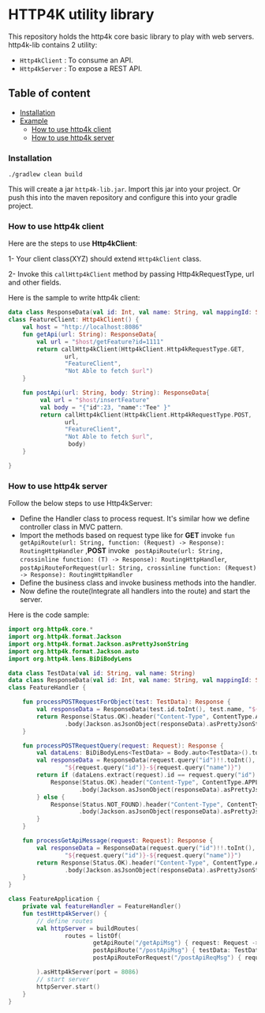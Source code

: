 # HTTP4K utility library
This repository holds the http4k core basic library to play with web servers.
http4k-lib contains 2 utility:
- `Http4kClient` : To consume an API.
- `Http4kServer` : To expose a REST API.
 
## Table of content
- [Installation](#installation)
- [Example](#examples)
   - [How to use http4k client](#how-to-use-http4k-client)
   - [How to use http4k server](#how-to-use-http4k-server)




### Installation
```
./gradlew clean build
```
This will create a jar `http4k-lib.jar`. Import this jar into your project. Or push this into the maven repository and configure this into your gradle project. 
### How to use http4k client

Here are the steps to use **Http4kClient**:

1- Your client class(XYZ) should extend `Http4kClient` class.

2- Invoke this `callHttp4kClient` method by passing Http4kRequestType, url and other fields.   

Here is the sample to write http4k client:
```kotlin
data class ResponseData(val id: Int, val name: String, val mappingId: String)
class FeatureClient: Http4kClient() {
    val host = "http://localhost:8086" 
    fun getApi(url: String): ResponseData{
        val url = "$host/getFeature?id=1111"
        return callHttp4kClient(Http4kClient.Http4kRequestType.GET,
                url,
                "FeatureClient",
                "Not Able to fetch $url")
    }

    fun postApi(url: String, body: String): ResponseData{
         val url = "$host/insertFeature"
         val body = "{"id":23, "name":"Tee" }"
         return callHttp4kClient(Http4kClient.Http4kRequestType.POST,
                url,
                "FeatureClient",
                "Not Able to fetch $url",
                 body)
    }

}
```

### How to use http4k server

Follow the below steps to use Http4kServer:
- Define the Handler class to process request. It's similar how we define controller class in MVC pattern.
- Import the methods based on request type like for **GET** invoke `fun getApiRoute(url: String, function: (Request) -> Response): RoutingHttpHandler`
,**POST** invoke ` postApiRoute(url: String, crossinline function: (T) -> Response): RoutingHttpHandler`, `postApiRouteForRequest(url: String, crossinline function: (Request) -> Response): RoutingHttpHandler`
- Define the business class and invoke business methods into the handler.
- Now define the route(Integrate all handlers into the route) and start the server.

Here is the code sample:
```kotlin
import org.http4k.core.*
import org.http4k.format.Jackson
import org.http4k.format.Jackson.asPrettyJsonString
import org.http4k.format.Jackson.auto
import org.http4k.lens.BiDiBodyLens

data class TestData(val id: String, val name: String)
data class ResponseData(val id: Int, val name: String, val mappingId: String)
class FeatureHandler {

    fun processPOSTRequestForObject(test: TestData): Response {
        val responseData = ResponseData(test.id.toInt(), test.name, "${test.id}-${test.name}")
        return Response(Status.OK).header("Content-Type", ContentType.APPLICATION_JSON.toHeaderValue())
                .body(Jackson.asJsonObject(responseData).asPrettyJsonString())
    }

    fun processPOSTRequestQuery(request: Request): Response {
        val dataLens: BiDiBodyLens<TestData> = Body.auto<TestData>().toLens()
        val responseData = ResponseData(request.query("id")!!.toInt(), request.query("name")!!,
                "${request.query("id")}-${request.query("name")}")
        return if (dataLens.extract(request).id == request.query("id")!!) {
            Response(Status.OK).header("Content-Type", ContentType.APPLICATION_JSON.toHeaderValue())
                    .body(Jackson.asJsonObject(responseData).asPrettyJsonString())
        } else {
            Response(Status.NOT_FOUND).header("Content-Type", ContentType.APPLICATION_JSON.toHeaderValue())
                    .body(Jackson.asJsonObject(responseData).asPrettyJsonString())
        }
    }

    fun processGetApiMessage(request: Request): Response {
        val responseData = ResponseData(request.query("id")!!.toInt(), request.query("name")!!,
                "${request.query("id")}-${request.query("name")}")
        return Response(Status.OK).header("Content-Type", ContentType.APPLICATION_JSON.toHeaderValue())
                .body(Jackson.asJsonObject(responseData).asPrettyJsonString())
    }
}

class FeatureApplication {
    private val featureHandler = FeatureHandler()
    fun testHttp4kServer() {
        // define routes
        val httpServer = buildRoutes(
                routes = listOf(
                        getApiRoute("/getApiMsg") { request: Request -> featureHandler.processGetApiMessage(request) },
                        postApiRoute("/postApiMsg") { testData: TestData -> featureHandler.processPOSTRequestForObject(testData) },
                        postApiRouteForRequest("/postApiReqMsg") { request: Request -> featureHandler.processPOSTRequestQuery(request) })

        ).asHttp4kServer(port = 8086)
        // start server
        httpServer.start()
    }
}
```